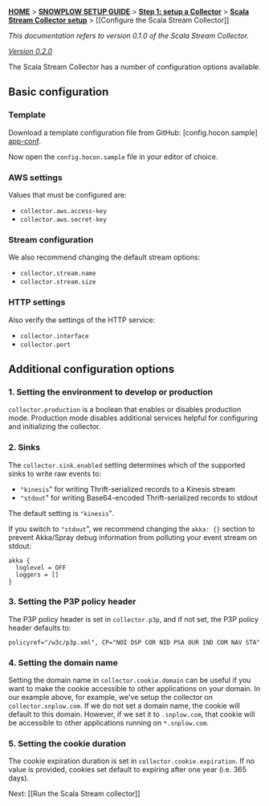 [**HOME**](Home) > [**SNOWPLOW SETUP GUIDE**](Setting-up-Snowplow) > [**Step 1: setup a Collector**](Setting-up-a-Collector) > [**Scala Stream Collector setup**](setting-up-the-Scala-Stream-Collector) > [[Configure the Scala Stream Collector]]

*This documentation refers to version 0.1.0 of the Scala Stream Collector.*

*[Version 0.2.0][v0.2]*

The Scala Stream Collector has a number of configuration options available.

## Basic configuration

### Template

Download a template configuration file from GitHub: [config.hocon.sample] [app-conf].

Now open the `config.hocon.sample` file in your editor of choice.

### AWS settings

Values that must be configured are:

+ `collector.aws.access-key`
+ `collector.aws.secret-key`

### Stream configuration

We also recommend changing the default stream options:

+ `collector.stream.name`
+ `collector.stream.size`

### HTTP settings

Also verify the settings of the HTTP service:

+ `collector.interface`
+ `collector.port`

## Additional configuration options

### 1. Setting the environment to develop or production

`collector.production` is a boolean that enables or disables production mode.
Production mode disables additional services helpful for configuring and
initializing the collector.

### 2. Sinks

The `collector.sink.enabled` setting determines which of the supported sinks to write raw events to:
+ `"kinesis`" for writing Thrift-serialized records to a Kinesis stream
+ `"stdout`" for writing Base64-encoded Thrift-serialized records to stdout

The default setting is `"kinesis`".

If you switch to `"stdout`", we recommend changing the `akka: {}` section to prevent Akka/Spray debug information from polluting your event stream on stdout:

```
akka {
  loglevel = OFF
  loggers = []
}
```

### 3. Setting the P3P policy header

The P3P policy header is set in `collector.p3p`, and
if not set, the P3P policy header defaults to:

	policyref="/w3c/p3p.xml", CP="NOI DSP COR NID PSA OUR IND COM NAV STA"

### 4. Setting the domain name

Setting the domain name in `collector.cookie.domain` can be useful if you want to make the cookie accessible to other applications on your domain. In our example above, for example, we've setup the collector on `collector.snplow.com`. If we do not set a domain name, the cookie will default to this domain. However, if we set it to `.snplow.com`, that cookie will be accessible to other applications running on `*.snplow.com`.

### 5. Setting the cookie duration

The cookie expiration duration is set in `collector.cookie.expiration`.
If no value is provided, cookies set default to expiring after one year (i.e. 365 days).

Next: [[Run the Scala Stream collector]]

[v0.2]: [https://github.com/snowplow/snowplow/wiki/Configure-the-Scala-Stream-Collector]
[app-conf]: https://github.com/snowplow/snowplow/blob/master/2-collectors/scala-stream-collector/src/main/resources/config.hocon.sample
